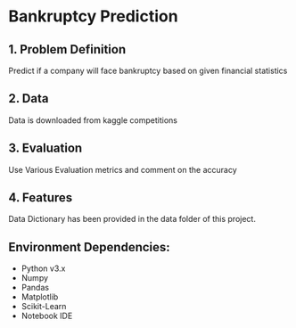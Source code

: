 # Bankruptcy Prediction

## 1. Problem Definition
Predict if a company will face bankruptcy based on given financial statistics

## 2. Data
Data is downloaded from kaggle competitions

## 3. Evaluation
Use Various Evaluation metrics and comment on the accuracy

## 4. Features
Data Dictionary has been provided in the data folder of this project.

## Environment Dependencies: 
* Python v3.x 
* Numpy 
* Pandas 
* Matplotlib 
* Scikit-Learn 
* Notebook IDE

